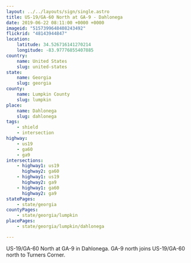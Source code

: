 ```yaml
---
layout: ../../layouts/sign/single.astro
title: US-19/GA-60 North at GA-9 - Dahlonega
date: 2019-06-22 08:11:00 +0000 +0000
imageid: "5157399648408243492"
flickrid: "48143944847"
location:
    latitude: 34.526716141270214
    longitude: -83.97776855407885
country:
    name: United States
    slug: united-states
state:
    name: Georgia
    slug: georgia
county:
    name: Lumpkin County
    slug: lumpkin
place:
    name: Dahlonega
    slug: dahlonega
tags:
    - shield
    - intersection
highway:
    - us19
    - ga60
    - ga9
intersections:
    - highway1: us19
      highway2: ga60
    - highway1: us19
      highway2: ga9
    - highway1: ga60
      highway2: ga9
statePages:
    - state/georgia
countyPages:
    - state/georgia/lumpkin
placePages:
    - state/georgia/lumpkin/dahlonega

---
```

US-19/GA-60 North at GA-9 in Dahlonega.  GA-9 north joins US-19/GA-60 north to Turners Corner.